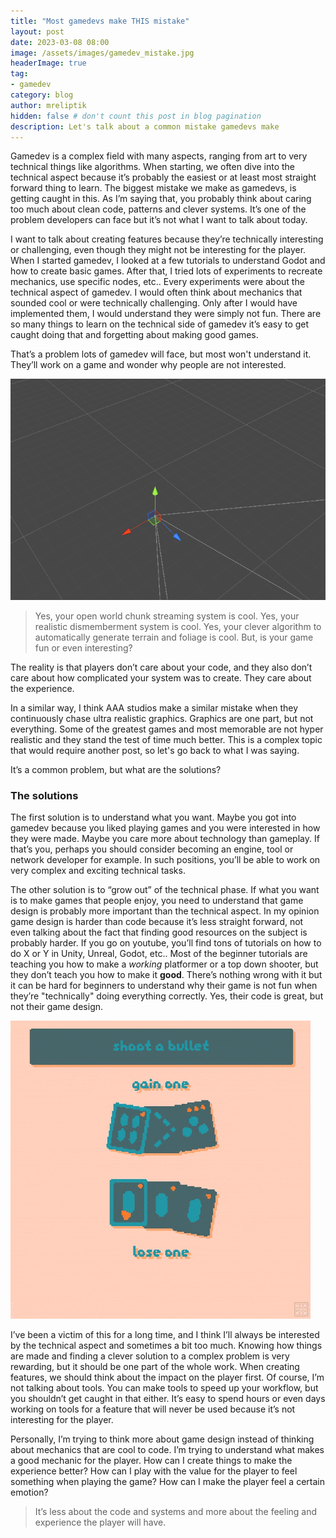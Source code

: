 ```yaml
---
title: "Most gamedevs make THIS mistake"
layout: post
date: 2023-03-08 08:00
image: /assets/images/gamedev_mistake.jpg
headerImage: true
tag:
- gamedev
category: blog
author: mreliptik
hidden: false # don't count this post in blog pagination
description: Let's talk about a common mistake gamedevs make
---
```


Gamedev is a complex field with many aspects, ranging from art to very technical things like algorithms. When starting, we often dive into the technical aspect because it’s probably the easiest or at least most straight forward thing to learn. The biggest mistake we make as gamedevs, is getting caught in this. As I’m saying that, you probably think about caring too much about clean code, patterns and clever systems. It’s one of the problem developers can face but it’s not what I want to talk about today.

I want to talk about creating features because they’re technically interesting or challenging, even though they might not be interesting for the player. When I started gamedev, I looked at a few tutorials to understand Godot and how to create basic games. After that, I tried lots of experiments to recreate mechanics, use specific nodes, etc.. Every experiments were about the technical aspect of gamedev. I would often think about mechanics that sounded cool or were technically challenging. Only after I would have implemented them, I would understand they were simply not fun. There are so many things to learn on the technical side of gamedev it’s easy to get caught doing that and forgetting about making good games.

That’s a problem lots of gamedev will face, but most won't understand it. They’ll work on a game and wonder why people are not interested.

![Chunk loading system][chunk_loading]

> Yes, your open world chunk streaming system is cool. Yes, your realistic dismemberment system is cool. Yes, your clever algorithm to automatically generate terrain and foliage is cool. But, is your game fun or even interesting?

The reality is that players don’t care about your code, and they also don’t care about how complicated your system was to create. They care about the experience.

In a similar way, I think AAA studios make a similar mistake when they continuously chase ultra realistic graphics. Graphics are one part, but not everything. Some of the greatest games and most memorable are not hyper realistic and they stand the test of time much better. This is a complex topic that would require another post, so let's go back to what I was saying.

It’s a common problem, but what are the solutions?

### The solutions

The first solution is to understand what you want. Maybe you got into gamedev because you liked playing games and you were interested in how they were made. Maybe you care more about technology than gameplay. If that’s you, perhaps you should consider becoming an engine, tool or network developer for example. In such positions, you’ll be able to work on very complex and exciting technical tasks.

The other solution is to “grow out” of the technical phase. If what you want is to make games that people enjoy, you need to understand that game design is probably more important than the technical aspect. In my opinion game design is harder than code because it’s less straight forward, not even talking about the fact that finding good resources on the subject is probably harder. If you go on youtube, you’ll find tons of tutorials on how to do X or Y in Unity, Unreal, Godot, etc.. Most of the beginner tutorials are teaching you how to make a *working* platformer or a top down shooter, but they don’t teach you how to make it **good**. There’s nothing wrong with it but it can be hard for beginners to understand why their game is not fun when they’re "technically" doing everything correctly. Yes, their code is great, but not their game design.

![Dire decks by kindanice][dire_decks]

I’ve been a victim of this for a long time, and I think I’ll always be interested by the technical aspect and sometimes a bit too much. Knowing how things are made and finding a clever solution to a complex problem is very rewarding, but it should be one part of the whole work. When creating features, we should think about the impact on the player first. Of course, I’m not talking about tools. You can make tools to speed up your workflow, but you shouldn’t get caught in that either. It’s easy to spend hours or even days working on tools for a feature that will never be used because it’s not interesting for the player.

Personally, I’m trying to think more about game design instead of thinking about mechanics that are cool to code. I’m trying to understand what makes a good mechanic for the player. How can I create things to make the experience better? How can I play with the value for the player to feel something when playing the game? How can I make the player feel a certain emotion?

> It’s less about the code and systems and more about the feeling and experience the player will have.

[chunk_loading]: /assets/images/gamedevs_mistake/chunk.gif
[dire_decks]: /assets/images/gamedevs_mistake/dire_decks.gif